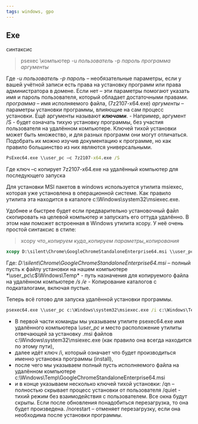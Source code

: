 ```yaml
---
tags: windows, gpo
---
```

## Exe

синтаксис

>psexec \\компьютер -u *пользователь* -p *пароль* *программа* *аргументы*

Где
	*-u пользователь -p пароль* – необязательные параметры, если у вашей учётной записи есть права на установку программ или права администратора в домене. Если нет – эти параметры помогают указать имя и пароль пользователя, который обладает достаточными правами.
	*программа* – имя исполняемого файла, (7z2107-x64.exe)
	*аргументы* – параметры установки программы, влияющие на сам процесс установки. Ещё аргументы называют **_ключами_**.
	- Например, аргумент /S - будет означать тихую установку программы, без участия пользователя на удалённом компьютере. Ключей тихой установки может быть множество, и для разных программ они могут отличаться. Подобрать их можно изучив документацию к программе, но как правило большинство из них являются универсальными.

```cmd
PsExec64.exe \\user_pc –c 7z2107-x64.exe /S
```
Где
	ключ –с копирует 7z2107-x64.exe на удалённый компьютер для последующего запуска

Для установки MSI пакетов в windows используется утилита msiexec, которая уже установлена в операционной системе. Как правило утилита эта находится в каталоге c:\Windows\system32\msiexec.exe.

Удобнее и быстрее будет если предварительно установочный файл скопировать на целевой компьютер и запускать его оттуда удалённо. В этом нам поможет встроенная в Windows утилита xcopy. У неё очень простой синтаксис в стиле:

>xcopy *что_копируем* *куда_копируем* *параметры_копирования*

```cmd
xcopy D:\silent\Chrome\GoogleChromeStandaloneEnterprise64.msi \\user_pc\c$\Windows\Temp\ /s /e
```

Где:
	*D:\\silent\\Chrome\\GoogleChromeStandaloneEnterprise64.msi* – полный пусть к файлу установки на нашем компьютере
	*\\user_pc\c$\Windows\Temp\* - путь назначения для копируемого файла на удалённом компьютере
	*/s /e* - Копирование каталогов с подкаталогами, включая пустые.


Теперь всё готово для запуска удалённой установки программы.

```cmd
psexec64.exe \\user_pc c:\Windows\system32\msiexec.exe /i c:\Windows\Temp\GoogleChromeStandaloneEnterprise64.msi /qn /quiet /norestart
```

- В первой части команды мы указываем утилите psexec64.exe имя удалённого компьютера *\\user_pc* и место расположение утилиты отвечающей за установку .msi файлов c:\\Windows\\system32\\msiexec.exe (как правило она всегда находится по этому пути), 
- далее идёт ключ /i, который означает что будет производиться именно установка программы (install), 
- после чего мы указываем полный пусть исполняемого файла на удалённом компьютере c:\Windows\Temp\GoogleChromeStandaloneEnterprise64.msi
- и в конце указываем несколько ключей тихой установки:
	/qn – полностью скрывает процесс установки от пользователя
	/quiet - тихий режим без взаимодействия с пользователем. Все окна будут скрыты. Если после обновления понадобиться перезагрузка, то она будет произведена.
	/norestart – отменяет перезагрузку, если она необходима после установки программы.